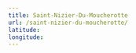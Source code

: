 ```yaml
---
title: Saint-Nizier-Du-Moucherotte
url: /saint-nizier-du-moucherotte/
latitude: 
longitude: 
---
```

